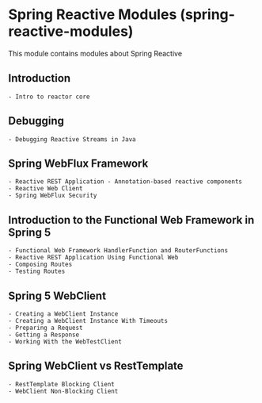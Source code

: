 # Spring Reactive Modules (spring-reactive-modules)

This module contains modules about Spring Reactive

## Introduction

    - Intro to reactor core

## Debugging

    - Debugging Reactive Streams in Java

## Spring WebFlux Framework

    - Reactive REST Application - Annotation-based reactive components
    - Reactive Web Client
    - Spring WebFlux Security

## Introduction to the Functional Web Framework in Spring 5

    - Functional Web Framework HandlerFunction and RouterFunctions
    - Reactive REST Application Using Functional Web 
    - Composing Routes
    - Testing Routes

## Spring 5 WebClient

    - Creating a WebClient Instance
    - Creating a WebClient Instance With Timeouts
    - Preparing a Request
    - Getting a Response
    - Working With the WebTestClient

## Spring WebClient vs RestTemplate

    - RestTemplate Blocking Client
    - WebClient Non-Blocking Client
